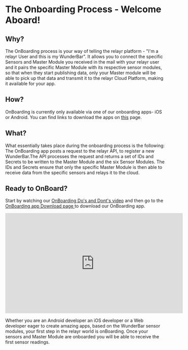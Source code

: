 # The Onboarding Process - Welcome Aboard!

## Why?

The OnBoarding process is your way of telling the relayr platform - "I'm a relayr User and this is my WunderBar". 
It allows you to connect the specific Sensors and Master Module you received in the mail with your relayr user and it pairs the specific Master Module with its respective sensor modules, so that when they start publishing data, only your Master module will be able to pick up that data and transmit it to the relayr Cloud Platform, making it  available for your app.
 
## How?

OnBoarding is currently only available via one of our onboarding apps- iOS or Android. You can find links to download the apps on <a href="https://developer.relayr.io/dashboard/onboarding" target="_blank">this</a> page.

## What?

What essentially takes place during the onboarding process is the following:
The OnBoarding app posts a request to the relayr API, to register a new WunderBar.The API processes the request and returns a set of IDs and Secrets to be written to the Master Module and the six Sensor Modules. The IDs and Secrets ensure that only the specific Master Module is then able to receive data from the specific sensors and relays it to the cloud. 


## Ready to OnBoard?

Start by watching  our <a href="https://www.youtube.com/watch?v=SDG7qpYgoZc"> OnBoarding Do's and Dont's video</a> and then go to the <a href="https://developer.relayr.io/dashboard/onboarding" target="_blank">OnBoarding app Download page </a> to download our OnBoarding app. 

<iframe width="560" height="315" src="https://www.youtube.com/embed/YwNnMjVMMqQ" frameborder="0" allowfullscreen></iframe>

Whether you are an Android developer an iOS developer or a Web developer eager to create amazing apps, based on the WunderBar sensor modules, your first step in the relayr world is  onBoarding. Once your sensors and Master Module are onboarded you will be able to receive the first sensor readings. 

 